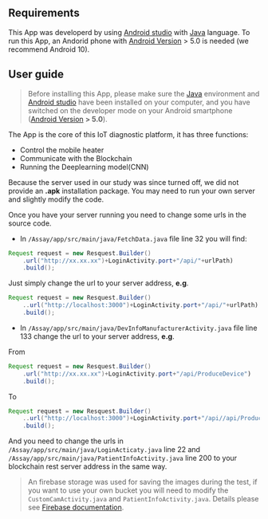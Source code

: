 ## Requirements
This App was developerd by using [Android studio](https://developer.android.com/studio) with [Java](https://www.java.com/en/) language. To run this App, an Andorid phone with [Android Version](https://www.android.com/) > 5.0 is needed (we recommend Android 10). 

## User guide
>Before installing this App, please make sure the [Java](https://www.java.com/en/) environment and [Android studio](https://developer.android.com/studio) have been installed on your computer, and you have switched on the developer mode on your Android smartphone ([Android Version](https://www.android.com/) __> 5.0__).

The App is the core of this IoT diagnostic platform, it has three functions:
* Control the mobile heater
* Communicate with the Blockchain 
* Running the Deeplearning model(CNN)


Because the server used in our study was since turned off, we did not provide an __.apk__ installation package. You may need to run your own server and slightly modify the code. 

Once you have your server running you need to change some urls in the source code.  
* In ``` /Assay/app/src/main/java/FetchData.java ``` file line 32 you will find: 
```Java
Request request = new Resquest.Builder()
    .url("http://xx.xx.xx")+LoginActivity.port+"/api/"+urlPath)
    .build();
```
Just simply change the url to your server address, __e.g__. 
```java
Request request = new Resquest.Builder()
    ..url("http://localhost:3000")+LoginActivity.port+"/api/"+urlPath)
    .build();
```

* In ``` /Assay/app/src/main/java/DevInfoManufacturerActivity.java ``` file line 133 change the url to your server address,
  __e.g__.

From
```Java
Request request = new Resquest.Builder()
    .url("http://xx.xx.xx")+LoginActivity.port+"/api/ProduceDevice")
    .build();
```
To
```java
Request request = new Resquest.Builder()
    ..url("http://localhost:3000")+LoginActivity.port+"/api//api/ProduceDevice")
    .build();
```

And you need to change the urls in  ``` /Assay/app/src/main/java/LoginActicaty.java ``` line 22 and  ``` /Assay/app/src/main/java/PatientInfoActivity.java ``` line 200 to your blockchain rest server address in the same way.

>An firebase storage was used for saving the images during the test, if you want to use your own bucket you will need to modify the ```CustomCamActivity.java``` and ```PatientInfoActivity.java```. Details please see [Firebase documentation](https://firebase.google.com/docs/storage/android/start).

